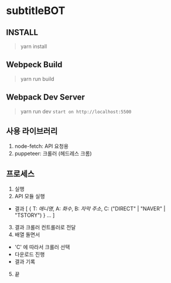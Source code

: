 # subtitleBOT

## INSTALL
  > yarn install

## Webpeck Build
  > yarn run build

## Webpack Dev Server
  > yarn run dev
  > `start on http://localhost:5500`

## 사용 라이브러리
1. node-fetch: API 요청용
2. puppeteer: 크롤러 (헤드레스 크롬)

## 프로세스

1. 실행
2. API 모듈 실행
 - 결과
    [
      {
        T: _애니명_,
        A: _화수_,
        B: _자막 주소_,
        C: ("DIRECT" | "NAVER" | "TSTORY")
      } ...
    ]
3. 결과 크롤러 컨트롤러로 전달
4. 배열 돌면서
  - 'C' 에 따라서 크롤러 선택
  - 다운로드 진행
  - 결과 기록
5. 끝